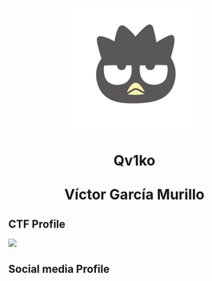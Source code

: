 <p align="center"><img src="https://github.com/Qv1ko/Qv1ko/blob/main/pictures/icon.png" width="250px" height="250px"></p>
<h1 align="center">Qv1ko<br><br>Víctor García Murillo</h1>
<h2>CTF Profile</h2>
<a href="https://app.hackthebox.com/profile/924054"><img src="http://www.hackthebox.eu/badge/image/924054"></a>
<h2>Social media Profile</h2>


<!--

Here are some ideas to get you started:

- 🔭 I’m currently working on ...
- 🌱 I’m currently learning ...
- 👯 I’m looking to collaborate on ...
- 🤔 I’m looking for help with ...
- 💬 Ask me about ...
- 📫 How to reach me: ...
- 😄 Pronouns: ...
- ⚡ Fun fact: ...
-->
